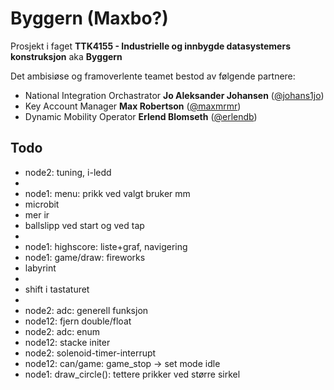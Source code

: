 # Byggern (Maxbo?)

Prosjekt i faget **TTK4155 - Industrielle og innbygde datasystemers konstruksjon** aka **Byggern**

Det ambisiøse og framoverlente teamet bestod av følgende partnere:

* National Integration Orchastrator **Jo Aleksander Johansen** ([@johans1jo](https://github.com/johans1jo))
* Key Account Manager **Max Robertson** ([@maxmrmr](https://github.com/maxmrmr))
* Dynamic Mobility Operator **Erlend Blomseth** ([@erlendb](https://github.com/erlendb))


## Todo

* node2: tuning, i-ledd
*
* node1: menu: prikk ved valgt bruker mm
* microbit
* mer ir
* ballslipp ved start og ved tap
*
* node1: highscore: liste+graf, navigering
* node1: game/draw: fireworks
* labyrint
* 
* shift i tastaturet
*
* node2: adc: generell funksjon
* node12: fjern double/float
* node2: adc: enum
* node12: stacke initer
* node2: solenoid-timer-interrupt
* node12: can/game: game_stop -> set mode idle
* node1: draw_circle(): tettere prikker ved større sirkel
